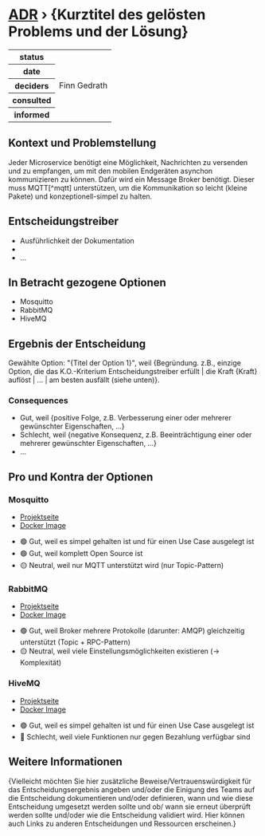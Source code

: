 # [ADR](./README.md) › {Kurztitel des gelösten Problems und der Lösung}

<table>
<tr>
<th>status</th>
<td></td><!-- {proposed / rejected / accepted / deprecated / … / superseded by ADR-0005 <0005-example.md>} -->
</tr>
<tr>
<th>date</th>
<td></td><!-- YYYY-MM-DD, when the decision was last updated -->
</tr>
<tr>
<th>deciders</th>
<td>Finn Gedrath</td><!-- list everyone involved in the decision -->
</tr>
<tr>
<th>consulted</th>
<td></td><!-- list everyone whose opinions are sought (typically subject-matter experts); and with whom there is a two-way communication -->
</tr>
<tr>
<th>informed</th>
<td></td><!-- list everyone who is kept up-to-date on progress; and with whom there is a one-way communication -->
</tr>
</table>


## Kontext und Problemstellung

Jeder Microservice benötigt eine Möglichkeit, Nachrichten zu versenden und zu empfangen, um mit den mobilen Endgeräten asynchon kommunizieren zu können. Dafür wird ein Message Broker benötigt. Dieser muss MQTT[^mqtt] unterstützen, um die Kommunikation so leicht (kleine Pakete) und konzeptionell-simpel zu halten.

<!-- Dies ist ein optionales Element. Sie können es gerne entfernen. -->
## Entscheidungstreiber

* Ausführlichkeit der Dokumentation
* 
* ... <!-- Anzahl der Treiber kann variieren -->

## In Betracht gezogene Optionen

* Mosquitto
* RabbitMQ
* HiveMQ

## Ergebnis der Entscheidung

Gewählte Option: "{Titel der Option 1}", weil
{Begründung. z.B., einzige Option, die das K.O.-Kriterium Entscheidungstreiber erfüllt | die Kraft {Kraft} auflöst | ... | am besten ausfällt (siehe unten)}.

<!-- Dies ist ein optionales Element. Sie können es gerne entfernen. -->
### Consequences

* Gut, weil {positive Folge, z.B. Verbesserung einer oder mehrerer gewünschter Eigenschaften, ...}
* Schlecht, weil {negative Konsequenz, z.B. Beeinträchtigung einer oder mehrerer gewünschter Eigenschaften, ...}
* ... <!-- Anzahl der Konsequenzen kann variieren -->

<!-- Dies ist ein optionales Element. Sie können es gerne entfernen. -->
## Pro und Kontra der Optionen

### Mosquitto

- [Projektseite](https://mosquitto.org/)
- [Docker Image](https://hub.docker.com/_/eclipse-mosquitto)


* 🟢 Gut, weil es simpel gehalten ist und für einen Use Case ausgelegt ist
* 🟢 Gut, weil komplett Open Source ist
* 🟡 Neutral, weil nur MQTT unterstützt wird (nur Topic-Pattern)

### RabbitMQ

- [Projektseite](https://www.rabbitmq.com/)
- [Docker Image](https://hub.docker.com/_/rabbitmq)


* 🟢 Gut, weil Broker mehrere Protokolle (darunter: AMQP) gleichzeitig unterstützt (Topic + RPC-Pattern)
* 🟡 Neutral, weil viele Einstellungsmöglichkeiten existieren (&rarr; Komplexität)

### HiveMQ

- [Projektseite](https://www.hivemq.com/)
- [Docker Image](https://hub.docker.com/r/hivemq/hivemq4)


* 🟢 Gut, weil es simpel gehalten ist und für einen Use Case ausgelegt ist
* 🔴 Schlecht, weil viele Funktionen nur gegen Bezahlung verfügbar sind

<!-- Dies ist ein optionales Element. Sie können es gerne entfernen. -->
## Weitere Informationen

{Vielleicht möchten Sie hier zusätzliche Beweise/Vertrauenswürdigkeit für das Entscheidungsergebnis angeben und/oder die Einigung des Teams auf die Entscheidung dokumentieren und/oder definieren, wann und wie diese Entscheidung umgesetzt werden sollte und ob/ wann sie erneut überprüft werden sollte und/oder wie die Entscheidung validiert wird. Hier können auch Links zu anderen Entscheidungen und Ressourcen erscheinen.}


[mqtt]: <https://mqtt.org/>